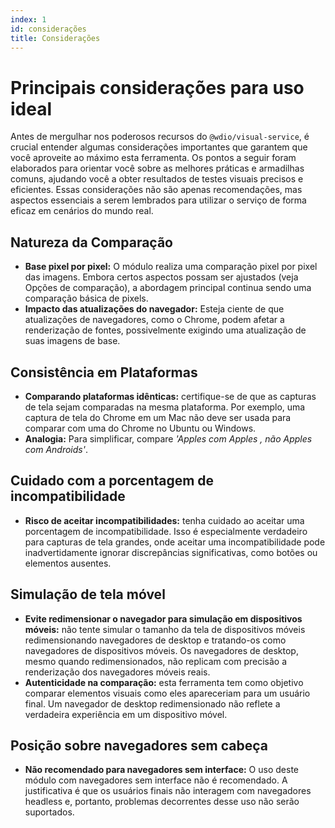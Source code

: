```yaml
---
index: 1
id: considerações
title: Considerações
---
```


# Principais considerações para uso ideal

Antes de mergulhar nos poderosos recursos do `@wdio/visual-service`, é crucial entender algumas considerações importantes que garantem que você aproveite ao máximo esta ferramenta. Os pontos a seguir foram elaborados para orientar você sobre as melhores práticas e armadilhas comuns, ajudando você a obter resultados de testes visuais precisos e eficientes. Essas considerações não são apenas recomendações, mas aspectos essenciais a serem lembrados para utilizar o serviço de forma eficaz em cenários do mundo real.

## Natureza da Comparação

- **Base pixel por pixel:** O módulo realiza uma comparação pixel por pixel das imagens. Embora certos aspectos possam ser ajustados (veja Opções de comparação), a abordagem principal continua sendo uma comparação básica de pixels.
- **Impacto das atualizações do navegador:** Esteja ciente de que atualizações de navegadores, como o Chrome, podem afetar a renderização de fontes, possivelmente exigindo uma atualização de suas imagens de base.

## Consistência em Plataformas

- **Comparando plataformas idênticas:** certifique-se de que as capturas de tela sejam comparadas na mesma plataforma. Por exemplo, uma captura de tela do Chrome em um Mac não deve ser usada para comparar com uma do Chrome no Ubuntu ou Windows.
- **Analogia:** Para simplificar, compare _'Apples com Apples , não Apples com Androids'_.

## Cuidado com a porcentagem de incompatibilidade

- **Risco de aceitar incompatibilidades:** tenha cuidado ao aceitar uma porcentagem de incompatibilidade. Isso é especialmente verdadeiro para capturas de tela grandes, onde aceitar uma incompatibilidade pode inadvertidamente ignorar discrepâncias significativas, como botões ou elementos ausentes.

## Simulação de tela móvel

- **Evite redimensionar o navegador para simulação em dispositivos móveis:** não tente simular o tamanho da tela de dispositivos móveis redimensionando navegadores de desktop e tratando-os como navegadores de dispositivos móveis. Os navegadores de desktop, mesmo quando redimensionados, não replicam com precisão a renderização dos navegadores móveis reais.
- **Autenticidade na comparação:** esta ferramenta tem como objetivo comparar elementos visuais como eles apareceriam para um usuário final. Um navegador de desktop redimensionado não reflete a verdadeira experiência em um dispositivo móvel.

## Posição sobre navegadores sem cabeça

- **Não recomendado para navegadores sem interface:** O uso deste módulo com navegadores sem interface não é recomendado. A justificativa é que os usuários finais não interagem com navegadores headless e, portanto, problemas decorrentes desse uso não serão suportados.
